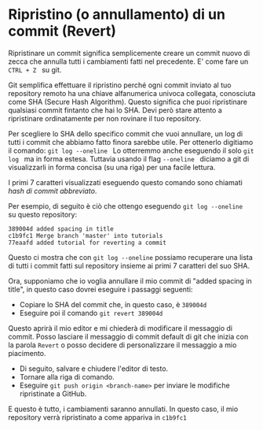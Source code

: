 # Ripristino (o annullamento) di un commit (Revert)

Ripristinare un commit significa semplicemente creare un commit nuovo di zecca che annulla tutti i cambiamenti fatti nel precedente. E' come fare un ```CTRL + Z ``` su git.

Git semplifica effettuare il ripristino perché ogni commit inviato al tuo repository remoto ha una chiave alfanumerica univoca collegata, conosciuta come SHA (Secure Hash Algorithm). Questo significa che puoi ripristinare qualsiasi commit fintanto che hai lo SHA. Devi però stare attento a ripristinare ordinatamente per non rovinare il tuo repository.

Per scegliere lo SHA dello specifico commit che vuoi annullare, un log di tutti i commit che abbiamo fatto finora sarebbe utile. Per ottenerlo digitiamo il comando:
```git log --oneline ```
Lo otterremmo anche eseguendo il solo ```git log ``` ma in forma estesa. Tuttavia usando il flag ```--oneline ``` diciamo a git di visualizzarli in forma concisa (su una riga) per una facile lettura.

I primi 7 caratteri visualizzati eseguendo questo comando sono chiamati *hash di commit abbreviato*.  

Per esempio, di seguito è ciò che ottengo eseguendo ```git log --oneline ``` su questo repository:  
```
389004d added spacing in title
c1b9fc1 Merge branch 'master' into tutorials
77eaafd added tutorial for reverting a commit
```  
Questo ci mostra che con ```git log --oneline``` possiamo recuperare una lista di tutti i commit fatti sul repository insieme ai primi 7 caratteri del suo SHA.  

Ora, supponiamo che io voglia annullare il mio commit di "added spacing in title", in questo caso dovrei eseguire i passaggi seguenti:

*   Copiare lo SHA del commit che, in questo caso, è ```389004d```
*   Eseguire poi il comando ```git revert 389004d```

Questo aprirà il mio editor e mi chiederà di modificare il messaggio di commit. Posso lasciare il messaggio di commit default di git che inizia con la parola `Revert` o posso decidere di personalizzare il messaggio a mio piacimento.

*   Di seguito, salvare e chiudere l'editor di testo.  
*   Tornare alla riga di comando.  
*   Eseguire ```git push origin <branch-name>``` per inviare le modifiche ripristinate a GitHub.  

E questo è tutto, i cambiamenti saranno annullati. In questo caso, il mio repository verrà ripristinato a come appariva in ```c1b9fc1```  
